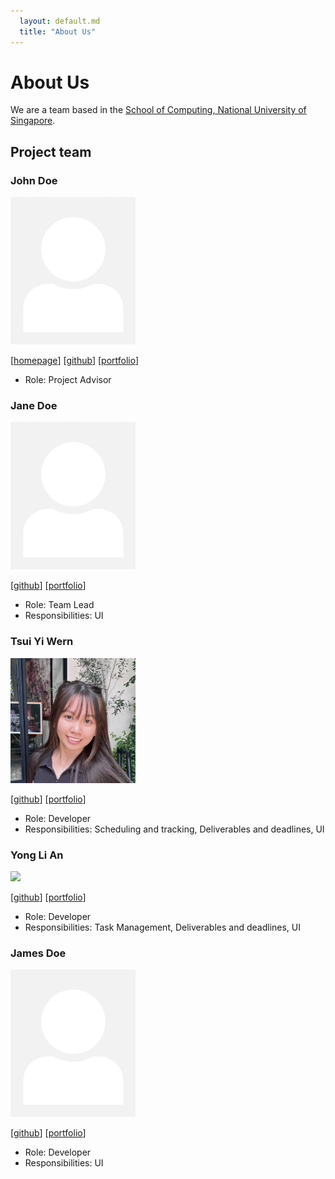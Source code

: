 ```yaml
---
  layout: default.md
  title: "About Us"
---
```


# About Us

We are a team based in the [School of Computing, National University of Singapore](http://www.comp.nus.edu.sg).

## Project team

### John Doe

<img src="images/johndoe.png" width="200px">

[[homepage](http://www.comp.nus.edu.sg/~damithch)]
[[github](https://github.com/johndoe)]
[[portfolio](team/johndoe.md)]

* Role: Project Advisor

### Jane Doe

<img src="images/johndoe.png" width="200px">

[[github](http://github.com/johndoe)]
[[portfolio](team/johndoe.md)]

* Role: Team Lead
* Responsibilities: UI

### Tsui Yi Wern

<img src="images/yiwern5.png" width="200px">

[[github](http://github.com/yiwern5)] [[portfolio](team/johndoe.md)]

* Role: Developer
* Responsibilities: Scheduling and tracking, Deliverables and deadlines, UI

### Yong Li An

<img src="![DSCF9956online](https://github.com/wolffe88/tp/assets/38790326/c5e4ab24-d644-4897-ab0c-47782b417649)
" width="200px">

[[github](http://github.com/wolffe88)]
[[portfolio](team/johndoe.md)]

* Role: Developer
* Responsibilities: Task Management, Deliverables and deadlines, UI

### James Doe

<img src="images/johndoe.png" width="200px">

[[github](http://github.com/johndoe)]
[[portfolio](team/johndoe.md)]

* Role: Developer
* Responsibilities: UI
